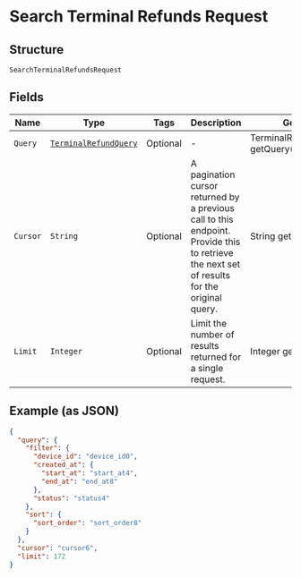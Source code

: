
# Search Terminal Refunds Request

## Structure

`SearchTerminalRefundsRequest`

## Fields

| Name | Type | Tags | Description | Getter |
|  --- | --- | --- | --- | --- |
| `Query` | [`TerminalRefundQuery`](/doc/models/terminal-refund-query.md) | Optional | - | TerminalRefundQuery getQuery() |
| `Cursor` | `String` | Optional | A pagination cursor returned by a previous call to this endpoint.<br>Provide this to retrieve the next set of results for the original query. | String getCursor() |
| `Limit` | `Integer` | Optional | Limit the number of results returned for a single request. | Integer getLimit() |

## Example (as JSON)

```json
{
  "query": {
    "filter": {
      "device_id": "device_id0",
      "created_at": {
        "start_at": "start_at4",
        "end_at": "end_at8"
      },
      "status": "status4"
    },
    "sort": {
      "sort_order": "sort_order8"
    }
  },
  "cursor": "cursor6",
  "limit": 172
}
```

